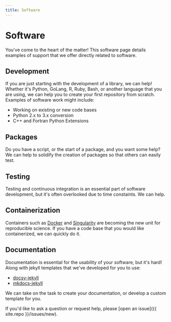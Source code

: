 ```yaml
---
title: Software
---
```


# Software

You've come to the heart of the matter! This software page details examples
of support that we offer directly related to software.

## Development

If you are just starting with the development of a library, we can help! Whether
it's Python, GoLang, R, Ruby, Bash, or another language that you are using, we
can help you to create your first repository from scratch. Examples of software
work might include:

 - Working on existing or new code bases
 - Python 2.x to 3.x conversion
 - C++ and Fortran Python Extensions

## Packages

Do you have a script, or the start of a package, and you want some help? We can
help to solidify the creation of packages so that others can easily test.

## Testing

Testing and continuous integration is an essential part of software development,
but it's often overlooked due to time constaints. We can help.

## Containerization

Containers such as [Docker](https://hub.docker.com/) and 
[Singularity](https://www.sylabs.io/guides/3.0/user-guide/) are becoming the new unit
for reproducible science. If you have a code base that you would like containerized,
we can quickly do it.

## Documentation

Documentation is essential for the usability of your software, but it's hard! 
Along with jekyll templates that we've developed for you to use:

 - [docsy-jekyll](https://vsoch.github.io/docsy-jekyll)
 - [mkdocs-jekyll](https://vsoch.github.io/mkdocs-jekyll)

We can take on the task to create your documentation, or develop a custom template
for you. 

If you'd like to ask a question or request help, please [open an issue]({{ site.repo }}/issues/new).
